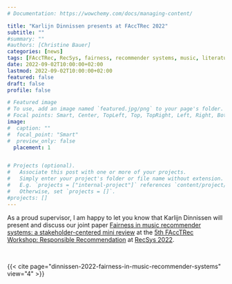 ```yaml
---
# Documentation: https://wowchemy.com/docs/managing-content/

title: "Karlijn Dinnissen presents at FAccTRec 2022"
subtitle: ""
#summary: ""
#authors: [Christine Bauer]
categories: [news]
tags: [FAccTRec, RecSys, fairness, recommender systems, music, literature review]
date: 2022-09-02T10:00:00+02:00
lastmod: 2022-09-02T10:00:00+02:00
featured: false
draft: false
profile: false

# Featured image
# To use, add an image named `featured.jpg/png` to your page's folder.
# Focal points: Smart, Center, TopLeft, Top, TopRight, Left, Right, BottomLeft, Bottom, BottomRight.
image:
#  caption: ""
#  focal_point: "Smart"
#  preview_only: false
  placement: 1


# Projects (optional).
#   Associate this post with one or more of your projects.
#   Simply enter your project's folder or file name without extension.
#   E.g. `projects = ["internal-project"]` references `content/project/deep-learning/index.md`.
#   Otherwise, set `projects = []`.
#projects: []
---
```


As a proud supervisor, I am happy to let you know that Karlijn Dinnissen will present and discuss our joint paper  [Fairness in music recommender systems: a stakeholder-centered mini review](/publications/dinnissen-2022-fairness-in-music-recommender-systems) at the [5th FAccTRec Workshop: Responsible Recommendation](https://facctrec.github.io/facctrec2022/) at [RecSys 2022](https://recsys.acm.org/recsys22/).

<br>

{{< cite page="dinnissen-2022-fairness-in-music-recommender-systems" view="4" >}}